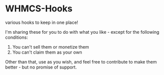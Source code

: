 # WHMCS-Hooks
various hooks to keep in one place!

I'm sharing these for you to do with what you like - except for the following conditions:

1) You can't sell them or monetize them
2) You can't claim them as your own

Other than that, use as you wish, and feel free to contribute to make them better - but no promise of support.
